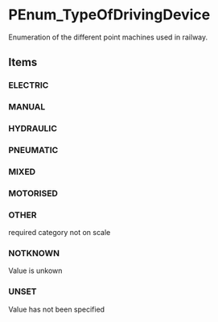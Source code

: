 # PEnum_TypeOfDrivingDevice

Enumeration of the different point machines used in railway.
<!-- end of short definition -->

## Items

### ELECTRIC


### MANUAL


### HYDRAULIC


### PNEUMATIC


### MIXED


### MOTORISED


### OTHER
required category not on scale

### NOTKNOWN
Value is unkown

### UNSET
Value has not been specified
